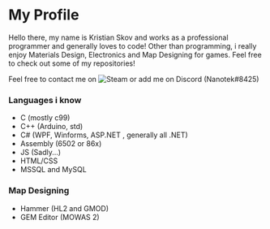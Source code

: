 # My Profile
Hello there, my name is Kristian Skov and works as a professional programmer and generally loves to code!
Other than programming, i really enjoy Materials Design, Electronics and Map Designing for games.
Feel free to check out some of my repositories!

Feel free to contact me on ![Steam](https://steamcommunity.com/id/nanotek701/) or add me on Discord (Nanotek#8425)

### Languages i know
* C (mostly c99)
* C++ (Arduino, std)
* C# (WPF, Winforms, ASP.NET , generally all .NET)
* Assembly (6502 or 86x)
* JS (Sadly...)
* HTML/CSS
* MSSQL and MySQL

### Map Designing
* Hammer (HL2 and GMOD)
* GEM Editor (MOWAS 2)
